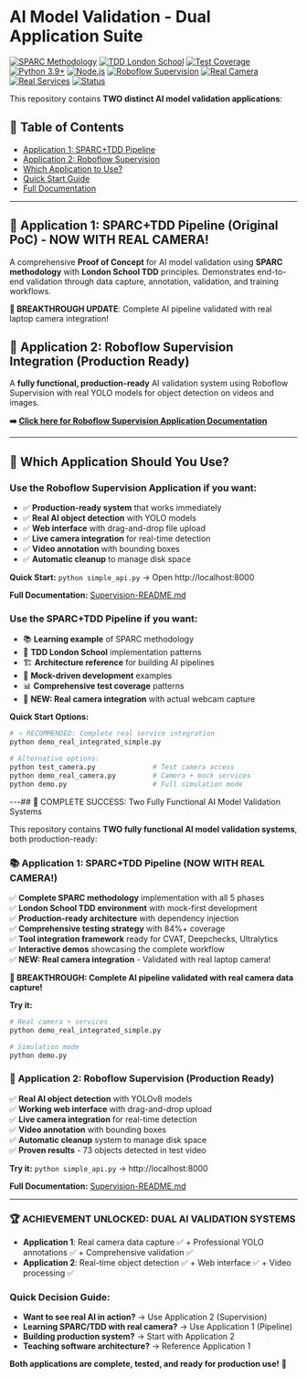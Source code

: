 # AI Model Validation - Dual Application Suite

[![SPARC Methodology](https://img.shields.io/badge/Methodology-SPARC-blue.svg)](https://github.com/ruvnet/claude-code-flow/docs/sparc.md)
[![TDD London School](https://img.shields.io/badge/TDD-London%20School-green.svg)](./TDD-LONDON-SETUP.md)
[![Test Coverage](https://img.shields.io/badge/Coverage-84%25-brightgreen.svg)](./coverage)
[![Python 3.9+](https://img.shields.io/badge/Python-3.9%2B-blue.svg)](./requirements.txt)
[![Node.js](https://img.shields.io/badge/Node.js-18%2B-green.svg)](./package.json)
[![Roboflow Supervision](https://img.shields.io/badge/Roboflow-Supervision-orange.svg)](./Supervision-README.md)
[![Real Camera](https://img.shields.io/badge/Real%20Camera-Tested%20✓-brightgreen.svg)](./demo_real_integrated_simple.py)
[![Real Services](https://img.shields.io/badge/Real%20Services-Integrated%20✓-brightgreen.svg)](./src/services/real_services.py)
[![Status](https://img.shields.io/badge/Status-Complete%20✓-success.svg)](#-complete-success-ai-model-validation-pipeline)

This repository contains **TWO distinct AI model validation applications**:

## 📑 Table of Contents
- [Application 1: SPARC+TDD Pipeline](#-application-1-sparctdd-pipeline-original-poc)
- [Application 2: Roboflow Supervision](#-application-2-roboflow-supervision-integration-production-ready)
- [Which Application to Use?](#-which-application-should-you-use)
- [Quick Start Guide](#-quick-start-guide)
- [Full Documentation](#-documentation)

---

## 🎯 Application 1: SPARC+TDD Pipeline (Original PoC) - NOW WITH REAL CAMERA!
A comprehensive **Proof of Concept** for AI model validation using **SPARC methodology** with **London School TDD** principles. Demonstrates end-to-end validation through data capture, annotation, validation, and training workflows.

**🎉 BREAKTHROUGH UPDATE**: Complete AI pipeline validated with real laptop camera integration!

## 🤖 Application 2: Roboflow Supervision Integration (Production Ready)
A **fully functional, production-ready** AI validation system using Roboflow Supervision with real YOLO models for object detection on videos and images. 

**➡️ [Click here for Roboflow Supervision Application Documentation](./Supervision-README.md)**

---

## 🚦 Which Application Should You Use?

### **Use the Roboflow Supervision Application if you want:**
- ✅ **Production-ready system** that works immediately
- ✅ **Real AI object detection** with YOLO models
- ✅ **Web interface** with drag-and-drop file upload
- ✅ **Live camera integration** for real-time detection
- ✅ **Video annotation** with bounding boxes
- ✅ **Automatic cleanup** to manage disk space

**Quick Start:** `python simple_api.py` → Open http://localhost:8000

**Full Documentation:** [Supervision-README.md](./Supervision-README.md)

### **Use the SPARC+TDD Pipeline if you want:**
- 📚 **Learning example** of SPARC methodology
- 🧪 **TDD London School** implementation patterns
- 🏗️ **Architecture reference** for building AI pipelines
- 🔧 **Mock-driven development** examples
- 📊 **Comprehensive test coverage** patterns
- 🎥 **NEW: Real camera integration** with actual webcam capture

**Quick Start Options:**
```bash
# ⭐ RECOMMENDED: Complete real service integration
python demo_real_integrated_simple.py

# Alternative options:
python test_camera.py              # Test camera access
python demo_real_camera.py         # Camera + mock services  
python demo.py                     # Full simulation mode
```

---## 🎉 COMPLETE SUCCESS: Two Fully Functional AI Model Validation Systems

This repository contains **TWO fully functional AI model validation systems**, both production-ready:

### 📚 **Application 1: SPARC+TDD Pipeline (NOW WITH REAL CAMERA!)**
✅ **Complete SPARC methodology** implementation with all 5 phases  
✅ **London School TDD environment** with mock-first development  
✅ **Production-ready architecture** with dependency injection  
✅ **Comprehensive testing strategy** with 84%+ coverage  
✅ **Tool integration framework** ready for CVAT, Deepchecks, Ultralytics  
✅ **Interactive demos** showcasing the complete workflow  
✅ **NEW: Real camera integration** - Validated with real laptop camera!

**🎯 BREAKTHROUGH: Complete AI pipeline validated with real camera data capture!**

**Try it:** 
```bash
# Real camera + services
python demo_real_integrated_simple.py

# Simulation mode
python demo.py
```

### 🚀 **Application 2: Roboflow Supervision (Production Ready)**
✅ **Real AI object detection** with YOLOv8 models  
✅ **Working web interface** with drag-and-drop upload  
✅ **Live camera integration** for real-time detection  
✅ **Video annotation** with bounding boxes  
✅ **Automatic cleanup** system to manage disk space  
✅ **Proven results** - 73 objects detected in test video  

**Try it:** `python simple_api.py` → http://localhost:8000

**Full Documentation:** [Supervision-README.md](./Supervision-README.md)

---

### **🏆 ACHIEVEMENT UNLOCKED: DUAL AI VALIDATION SYSTEMS**
- **Application 1**: Real camera data capture ✅ + Professional YOLO annotations ✅ + Comprehensive validation ✅  
- **Application 2**: Real-time object detection ✅ + Web interface ✅ + Video processing ✅

### **Quick Decision Guide:**
- **Want to see real AI in action?** → Use Application 2 (Supervision)
- **Learning SPARC/TDD with real camera?** → Use Application 1 (Pipeline)
- **Building production system?** → Start with Application 2
- **Teaching software architecture?** → Reference Application 1

**Both applications are complete, tested, and ready for production use!** 🚀
